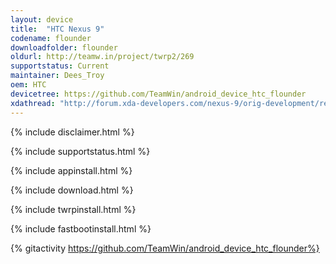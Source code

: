 ```yaml
---
layout: device
title:  "HTC Nexus 9"
codename: flounder
downloadfolder: flounder
oldurl: http://teamw.in/project/twrp2/269
supportstatus: Current
maintainer: Dees_Troy
oem: HTC
devicetree: https://github.com/TeamWin/android_device_htc_flounder
xdathread: "http://forum.xda-developers.com/nexus-9/orig-development/recovery-twrp-2-8-2-0-touch-recovery-t2944788"
---
```


{% include disclaimer.html %}

{% include supportstatus.html %}

{% include appinstall.html %}

{% include download.html %}

{% include twrpinstall.html %}

{% include fastbootinstall.html %}

{% gitactivity  https://github.com/TeamWin/android_device_htc_flounder%}
